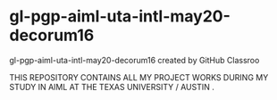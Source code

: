 # gl-pgp-aiml-uta-intl-may20-decorum16
gl-pgp-aiml-uta-intl-may20-decorum16 created by GitHub Classroo

THIS REPOSITORY CONTAINS ALL MY PROJECT WORKS DURING MY STUDY IN AIML AT THE TEXAS UNIVERSITY / AUSTIN .
